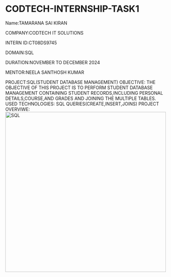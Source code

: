 # CODTECH-INTERNSHIP-TASK1
Name:TAMARANA SAI KIRAN

COMPANY:CODTECH IT SOLUTIONS

INTERN ID:CT08DS9745

DOMAIN:SQL

DURATION:NOVEMBER TO DECEMBER 2024

MENTOR:NEELA SANTHOSH KUMAR

PROJECT:SQL(STUDENT DATABASE MANAGEMENT)
OBJECTIVE:
THE OBJECTIVE OF THIS PROJECT IS TO PERFORM STUDENT DATABASE MANAGEMENT CONTAINING STUDENT RECORDS,INCLUDING PERSONAL DETAILS,COURSE,AND GRADES AND JOINING THE MULTIPLE TABLES.
USED TECHNOLOGIES:
SQL QUERIES(CREATE,INSERT,JOINS)
PROJECT OVERVIWE:
<img width="503" alt="SQL" src="https://github.com/user-attachments/assets/0e8d7f46-8ae8-41a2-9523-39247f9ff134">




